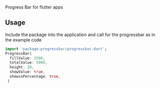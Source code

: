 Progress Bar for flutter apps



## Usage

Include the package into the application and call for the progressbar as in the example code
```dart
import 'package:progressbar/progressbar.dart';
ProgressBar(
  fillValue: 2500,
  totalValue: 5000,
  height: 20,
  showValue: true,
  showinPercentage: true,
 )
```

